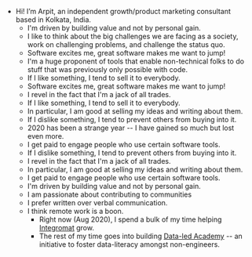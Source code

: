 - Hi! I’m Arpit, an independent growth/product marketing consultant based in Kolkata, India.
    - I'm driven by building value and not by personal gain. 
    - I like to think about the big challenges we are facing as a society, work on challenging problems, and challenge the status quo.
    - Software excites me, great software makes me want to jump!
    - I'm a huge proponent of tools that enable non-technical folks to do stuff that was previously only possible with code.
    - If I like something, I tend to sell it to everybody. 
    - Software excites me, great software makes me want to jump!
    - I revel in the fact that I'm a jack of all trades.
    - If I like something, I tend to sell it to everybody.
    - In particular, I am good at selling my ideas and writing about them.
    - If I dislike something, I tend to prevent others from buying into it.
    - 2020 has been a strange year -- I have gained so much but lost even more.
    - I get paid to engage people who use certain software tools.
    - If I dislike something, I tend to prevent others from buying into it.
    - I revel in the fact that I'm a jack of all trades.
    - In particular, I am good at selling my ideas and writing about them.
    - I get paid to engage people who use certain software tools.
    - I'm driven by building value and not by personal gain.
    - I am passionate about contributing to communities
    - I prefer written over verbal communication.
    - I think remote work is a boon.
        - Right now (Aug 2020), I spend a bulk of my time helping [Integromat](https://www.integromat.com) grow.
        - The rest of my time goes into building [Data-led Academy](http://dataled.academy/) -- an initiative to foster data-literacy amongst non-engineers. 
